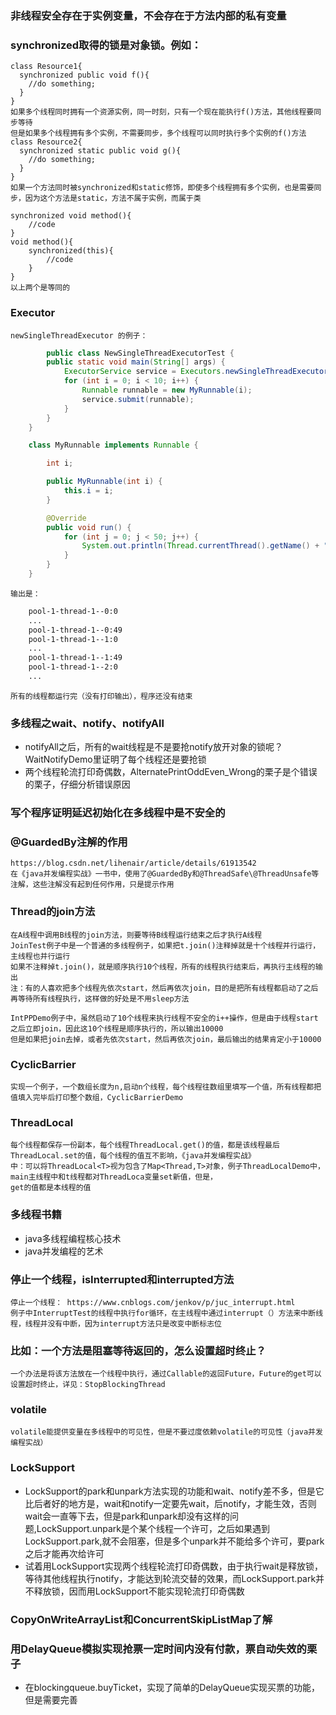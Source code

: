 ### 非线程安全存在于实例变量，不会存在于方法内部的私有变量
### synchronized取得的锁是对象锁。例如：
    class Resource1{
      synchronized public void f(){
        //do something;
      }
    }
    如果多个线程同时拥有一个资源实例，同一时刻，只有一个现在能执行f()方法，其他线程要同步等待
    但是如果多个线程拥有多个实例，不需要同步，多个线程可以同时执行多个实例的f()方法
    class Resource2{
      synchronized static public void g(){
        //do something;
      }
    }
    如果一个方法同时被synchronized和static修饰，即使多个线程拥有多个实例，也是需要同步，因为这个方法是static，方法不属于实例，而属于类
    
    synchronized void method(){
        //code
    } 
    void method(){
        synchronized(this){
            //code
        }
    }
    以上两个是等同的
    
### Executor
    newSingleThreadExecutor 的例子：
```java
        public class NewSingleThreadExecutorTest {
        public static void main(String[] args) {
            ExecutorService service = Executors.newSingleThreadExecutor();
            for (int i = 0; i < 10; i++) {
                Runnable runnable = new MyRunnable(i);
                service.submit(runnable);
            }
        }
    }

    class MyRunnable implements Runnable {

        int i;

        public MyRunnable(int i) {
            this.i = i;
        }

        @Override
        public void run() {
            for (int j = 0; j < 50; j++) {
                System.out.println(Thread.currentThread().getName() + "--" + i + ":" + j);
            }
        }
    }
```
    输出是：
```Bash
    pool-1-thread-1--0:0
    ...
    pool-1-thread-1--0:49
    pool-1-thread-1--1:0
    ...
    pool-1-thread-1--1:49
    pool-1-thread-1--2:0
    ...
```
    所有的线程都运行完（没有打印输出），程序还没有结束
    

### 多线程之wait、notify、notifyAll
-   notifyAll之后，所有的wait线程是不是要抢notify放开对象的锁呢？WaitNotifyDemo里证明了每个线程还是要抢锁
-   两个线程轮流打印奇偶数，AlternatePrintOddEven_Wrong的栗子是个错误的栗子，仔细分析错误原因    



### 写个程序证明延迟初始化在多线程中是不安全的
    
### @GuardedBy注解的作用
    https://blog.csdn.net/lihenair/article/details/61913542
    在《java并发编程实战》一书中，使用了@GuardedBy和@ThreadSafe\@ThreadUnsafe等注解，这些注解没有起到任何作用，只是提示作用
    
### Thread的join方法
    在A线程中调用B线程的join方法，则要等待B线程运行结束之后才执行A线程
    JoinTest例子中是一个普通的多线程例子，如果把t.join()注释掉就是十个线程并行运行，主线程也并行运行
    如果不注释掉t.join()，就是顺序执行10个线程，所有的线程执行结束后，再执行主线程的输出
    注：有的人喜欢把多个线程先依次start，然后再依次join，目的是把所有线程都启动了之后再等待所有线程执行，这样做的好处是不用sleep方法
    
    IntPPDemo例子中，虽然启动了10个线程来执行线程不安全的i++操作，但是由于线程start之后立即join，因此这10个线程是顺序执行的，所以输出10000
    但是如果把join去掉，或者先依次start，然后再依次join，最后输出的结果肯定小于10000
    
### CyclicBarrier
    实现一个例子，一个数组长度为n,启动n个线程，每个线程往数组里填写一个值，所有线程都把值填入完毕后打印整个数组，CyclicBarrierDemo

### ThreadLocal
    每个线程都保存一份副本，每个线程ThreadLocal.get()的值，都是该线程最后ThreadLocal.set的值，每个线程的值互不影响，《java并发编程实战》
    中：可以将ThreadLocal<T>视为包含了Map<Thread,T>对象，例子ThreadLocalDemo中，main主线程中和t线程都对ThreadLoca变量set新值，但是，
    get的值都是本线程的值

### 多线程书籍
- java多线程编程核心技术
- java并发编程的艺术

### 停止一个线程，isInterrupted和interrupted方法
    停止一个线程： https://www.cnblogs.com/jenkov/p/juc_interrupt.html  
    例子中InterruptTest的线程中执行for循环，在主线程中通过interrupt（）方法来中断线程，线程并没有中断，因为interrupt方法只是改变中断标志位  
    
### 比如：一个方法是阻塞等待返回的，怎么设置超时终止？
    一个办法是将该方法放在一个线程中执行，通过Callable的返回Future，Future的get可以设置超时终止，详见：StopBlockingThread


### volatile
    volatile能提供变量在多线程中的可见性，但是不要过度依赖volatile的可见性（java并发编程实战）  
    
### LockSupport
-   LockSupport的park和unpark方法实现的功能和wait、notify差不多，但是它比后者好的地方是，wait和notify一定要先wait，后notify，才能生效，否则
    wait会一直等下去，但是park和unpark却没有这样的问题,LockSupport.unpark是个某个线程一个许可，之后如果遇到LockSupport.park,就不会阻塞，但是多个unpark并不能给多个许可，要park之后才能再次给许可
-   试着用LockSupport实现两个线程轮流打印奇偶数，由于执行wait是释放锁，等待其他线程执行notify，才能达到轮流交替的效果，而LockSupport.park并不释放锁，因而用LockSupport不能实现轮流打印奇偶数

### CopyOnWriteArrayList和ConcurrentSkipListMap了解


### 用DelayQueue模拟实现抢票一定时间内没有付款，票自动失效的栗子
-   在blockingqueue.buyTicket，实现了简单的DelayQueue实现买票的功能，但是需要完善
